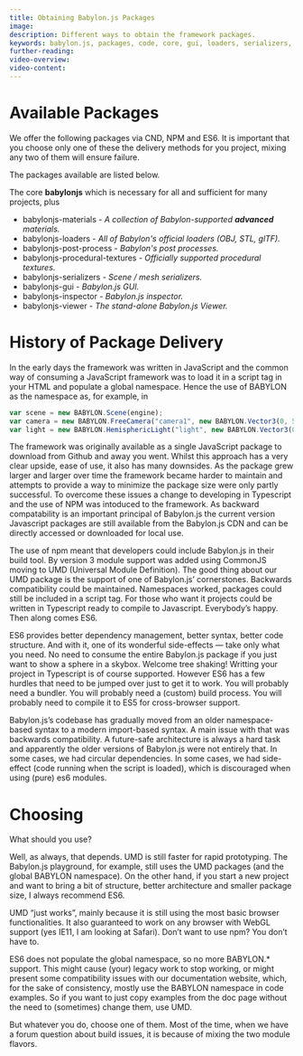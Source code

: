 ```yaml
---
title: Obtaining Babylon.js Packages
image: 
description: Different ways to obtain the framework packages.
keywords: babylon.js, packages, code, core, gui, loaders, serializers, materials, viewer, inspector
further-reading:
video-overview:
video-content:
---
```


# Available Packages

We offer the following packages via CND, NPM and ES6. It is important that you choose only one of these the delivery methods for you project, mixing any two of them will ensure failure.

The packages available are listed below.

The core **babylonjs** which is necessary for all and sufficient for many projects, plus

* babylonjs-materials - _A collection of Babylon-supported **advanced** materials._
* babylonjs-loaders - _All of Babylon's official loaders (OBJ, STL, glTF)._
* babylonjs-post-process - _Babylon's post processes._
* babylonjs-procedural-textures - _Officially supported procedural textures_.
* babylonjs-serializers - _Scene / mesh serializers._
* babylonjs-gui - _Babylon.js GUI._
* babylonjs-inspector - _Babylon.js inspector._  
* babylonjs-viewer - _The stand-alone Babylon.js Viewer._

# History of Package Delivery

In the early days the framework was written in JavaScript and the common way of consuming a JavaScript framework was to load it in a script tag in your HTML and populate a global namespace. Hence the use of BABYLON as the namespace as, for example, in

```javascript
var scene = new BABYLON.Scene(engine);
var camera = new BABYLON.FreeCamera("camera1", new BABYLON.Vector3(0, 5, -10));
var light = new BABYLON.HemisphericLight("light", new BABYLON.Vector3(0, 1, 0));
```

The framework was originally available as a single JavaScript package to download from Github and away you went. Whilst this approach has a very clear upside, ease of use, it also has many downsides. As the package grew larger and larger over time the framework became harder to maintain and attempts to provide a way to minimize the package size were only partly successful. To overcome these issues a change to developing in Typescript and the use of NPM was intoduced to the framework. As backward compatability is an important principal of Babylon.js the current version Javascript packages are still available from the Babylon.js CDN and can be directly accessed or downloaded for local use.

The use of npm meant that developers could include Babylon.js in their build tool. By version 3 module support was added using CommonJS moving to UMD (Universal Module Definition). The good thing about our UMD package is the support of one of Babylon.js’ cornerstones. Backwards compatibility could be maintained. Namespaces worked, packages could still be included in a script tag. For those who want it projects could be written in Typescript ready to compile to Javascript. Everybody’s happy. Then along comes ES6.

ES6 provides better dependency management, better syntax, better code structure. And with it, one of its wonderful side-effects — take only what you need. No need to consume the entire Babylon.js package if you just want to show a sphere in a skybox. Welcome tree shaking! Writting your project in Typescript is of course supported. However ES6 has a few hurdles that need to be jumped over just to get it to work. You will probably need a bundler. You will probably need a (custom) build process. You will probably need to compile it to ES5 for cross-browser support.

Babylon.js’s codebase has gradually moved from an older namespace-based syntax to a modern import-based syntax. A main issue with that was backwards compatibility. A future-safe architecture is always a hard task and apparently the older versions of Babylon.js were not entirely that. In some cases, we had circular dependencies. In some cases, we had side-effect (code running when the script is loaded), which is discouraged when using (pure) es6 modules.


# Choosing
What should you use?

Well, as always, that depends. UMD is still faster for rapid prototyping. The Babylon.js playground, for example, still uses the UMD packages (and the global BABYLON namespace). On the other hand, if you start a new project and want to bring a bit of structure, better architecture and smaller package size, I always recommend ES6.

UMD “just works”, mainly because it is still using the most basic browser functionalities. It also guaranteed to work on any browser with WebGL support (yes IE11, I am looking at Safari). Don’t want to use npm? You don’t have to. 

ES6 does not populate the global namespace, so no more BABYLON.* support. This might cause (your) legacy work to stop working, or might present some compatibility issues with our documentation website, which, for the sake of consistency, mostly use the BABYLON namespace in code examples. So if you want to just copy examples from the doc page without the need to (sometimes) change them, use UMD.

But whatever you do, choose one of them. Most of the time, when we have a forum question about build issues, it is because of mixing the two module flavors.